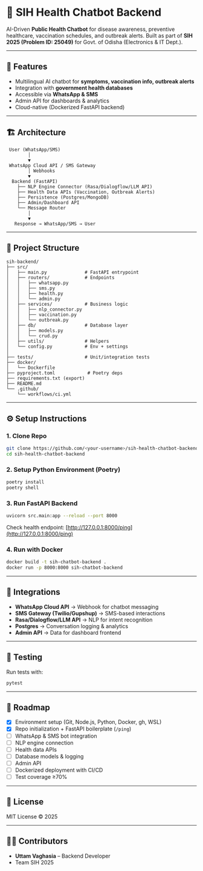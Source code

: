 # 📖 SIH Health Chatbot Backend

AI-Driven **Public Health Chatbot** for disease awareness, preventive healthcare, vaccination schedules, and outbreak alerts. Built as part of **SIH 2025 (Problem ID: 25049)** for Govt. of Odisha (Electronics & IT Dept.).

---

## 🚀 Features

* Multilingual AI chatbot for **symptoms, vaccination info, outbreak alerts**
* Integration with **government health databases**
* Accessible via **WhatsApp & SMS**
* Admin API for dashboards & analytics
* Cloud-native (Dockerized FastAPI backend)

---

## 🏗️ Architecture

```
 User (WhatsApp/SMS)
        │
        ▼
 WhatsApp Cloud API / SMS Gateway
        │ Webhooks
        ▼
  Backend (FastAPI)
    ├── NLP Engine Connector (Rasa/Dialogflow/LLM API)
    ├── Health Data APIs (Vaccination, Outbreak Alerts)
    ├── Persistence (Postgres/MongoDB)
    ├── Admin/Dashboard API
    └── Message Router
        │
        ▼
   Response → WhatsApp/SMS → User
```

---

## 📂 Project Structure

```
sih-backend/
├── src/
│   ├── main.py              # FastAPI entrypoint
│   ├── routers/             # Endpoints
│   │   ├── whatsapp.py
│   │   ├── sms.py
│   │   ├── health.py
│   │   └── admin.py
│   ├── services/            # Business logic
│   │   ├── nlp_connector.py
│   │   ├── vaccination.py
│   │   └── outbreak.py
│   ├── db/                  # Database layer
│   │   ├── models.py
│   │   └── crud.py
│   ├── utils/               # Helpers
│   └── config.py            # Env + settings
│
├── tests/                   # Unit/integration tests
├── docker/
│   └── Dockerfile
├── pyproject.toml            # Poetry deps
├── requirements.txt (export)
├── README.md
└── .github/
    └── workflows/ci.yml
```

---

## ⚙️ Setup Instructions

### 1. Clone Repo

```bash
git clone https://github.com/<your-username>/sih-health-chatbot-backend.git
cd sih-health-chatbot-backend
```

### 2. Setup Python Environment (Poetry)

```bash
poetry install
poetry shell
```

### 3. Run FastAPI Backend

```bash
uvicorn src.main:app --reload --port 8000
```

Check health endpoint: [http://127.0.0.1:8000/ping](http://127.0.0.1:8000/ping)

### 4. Run with Docker

```bash
docker build -t sih-chatbot-backend .
docker run -p 8000:8000 sih-chatbot-backend
```

---

## 🔌 Integrations

* **WhatsApp Cloud API** → Webhook for chatbot messaging
* **SMS Gateway (Twilio/Gupshup)** → SMS-based interactions
* **Rasa/Dialogflow/LLM API** → NLP for intent recognition
* **Postgres** → Conversation logging & analytics
* **Admin API** → Data for dashboard frontend

---

## 🧪 Testing

Run tests with:

```bash
pytest
```

---

## 🚧 Roadmap

* [x] Environment setup (Git, Node.js, Python, Docker, gh, WSL)
* [x] Repo initialization + FastAPI boilerplate (`/ping`)
* [ ] WhatsApp & SMS bot integration
* [ ] NLP engine connection
* [ ] Health data APIs
* [ ] Database models & logging
* [ ] Admin API
* [ ] Dockerized deployment with CI/CD
* [ ] Test coverage ≥70%

---

## 📜 License

MIT License © 2025

---

## 👨‍💻 Contributors

* **Uttam Vaghasia** – Backend Developer
* Team SIH 2025
